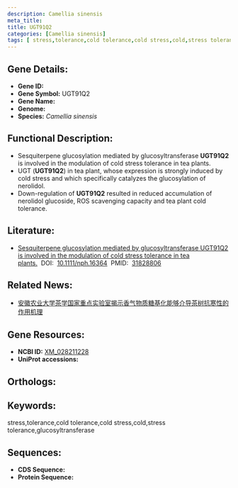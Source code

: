 ```yaml
---
description: Camellia sinensis
meta_title:
title: UGT91Q2
categories: [Camellia sinensis]
tags: [ stress,tolerance,cold tolerance,cold stress,cold,stress tolerance,glucosyltransferase ]
---
```


## Gene Details:
- **Gene ID:**	[]()
- **Gene Symbol:** UGT91Q2
- **Gene Name:** 
- **Genome:** []()
- **Species:** *Camellia sinensis*

## Functional Description:
   - Sesquiterpene glucosylation mediated by glucosyltransferase **UGT91Q2** is involved in the modulation of cold stress tolerance in tea plants.
   - UGT (**UGT91Q2**) in tea plant, whose expression is strongly induced by cold stress and which specifically catalyzes the glucosylation of nerolidol.
   - Down-regulation of **UGT91Q2** resulted in reduced accumulation of nerolidol glucoside, ROS scavenging capacity and tea plant cold tolerance.

## Literature:
   - [Sesquiterpene glucosylation mediated by glucosyltransferase UGT91Q2 is involved in the modulation of cold stress tolerance in tea plants.]( https://nph.onlinelibrary.wiley.com/doi/10.1111/nph.16364)&nbsp;&nbsp;DOI:&nbsp;&nbsp;[10.1111/nph.16364](https://nph.onlinelibrary.wiley.com/doi/10.1111/nph.16364)&nbsp;&nbsp;PMID:&nbsp;&nbsp;[31828806](https://pubmed.ncbi.nlm.nih.gov/31828806/)

## Related News:
   - [安徽农业大学茶学国家重点实验室揭示香气物质糖基化能够介导茶树抗寒性的作用机理](https://mp.weixin.qq.com/s?__biz=MzIyOTY2NDYyNQ==&mid=2247493644&idx=2&sn=c5aab2826dc5240e3d993df5e55be192&chksm=e8bd9a12dfca13045c9f0d89c7d111232d381d15d140da0f35d72517df2e6acb8eb0ec7558fb&scene=27#wechat_redirect)

## Gene Resources:
- **NCBI ID:** [XM_028211228](https://www.ncbi.nlm.nih.gov/gene/?term=XM_028211228)
- **UniProt accessions:** [](https://www.uniprot.org/uniprotkb//entry)

## Orthologs:


## Keywords:
stress,tolerance,cold tolerance,cold stress,cold,stress tolerance,glucosyltransferase

## Sequences:
- **CDS Sequence:**
- **Protein Sequence:**
